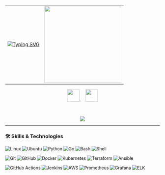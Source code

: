 <div align="center">

<table>
<tr>
<td>

[![Typing SVG](https://readme-typing-svg.demolab.com?font=Fira+Code&size=28&pause=1000&color=FF00FF&center=true&vCenter=true&width=435&lines=Hi%2C+I'm+Pratikshya;Cloud+%26+DevOps+Engineer;Automating+Infrastructure;Building+Reliable+Systems)](https://git.io/typing-svg)

</td>
<td>
  
<img src="https://media.giphy.com/media/11xBk5MoWjrYoE/giphy.gif" width="250"/>

</td>
</tr>
</table>

</div>

<p align="center">
  <a href="mailto:pratikshya.tech@gmail.com">
    <img src="https://cdn-icons-png.flaticon.com/512/732/732200.png" width="40px"/>
  </a>
  &nbsp;&nbsp;&nbsp;
  <a href="https://www.linkedin.com/in/daspratikshya/">
    <img src="https://cdn-icons-png.flaticon.com/512/174/174857.png" width="40px"/>
  </a>
</p>

<br> <!-- This adds space -->

<p align="center">
  <a href="https://skillicons.dev">
    <img src="https://skillicons.dev/icons?i=python,linux,aws,kubernetes,docker,terraform,prometheus,elasticsearch,vscode,redis,gitlab" />
  </a>
</p>

---

### 🛠️ Skills & Technologies  

![Linux](https://img.shields.io/badge/-Linux-FCC624?logo=linux&logoColor=black) 
![Ubuntu](https://img.shields.io/badge/-Ubuntu-E95420?logo=ubuntu&logoColor=white) 
![Python](https://img.shields.io/badge/-Python-3776AB?logo=python&logoColor=white) 
![Go](https://img.shields.io/badge/-Go-00ADD8?logo=go&logoColor=white) 
![Bash](https://img.shields.io/badge/-Bash-4EAA25?logo=gnu-bash&logoColor=white) 
![Shell](https://img.shields.io/badge/-Shell-FFD500?logo=powershell&logoColor=black)  

![Git](https://img.shields.io/badge/-Git-F05032?logo=git&logoColor=white) 
![GitHub](https://img.shields.io/badge/-GitHub-181717?logo=github&logoColor=white) 
![Docker](https://img.shields.io/badge/-Docker-2496ED?logo=docker&logoColor=white) 
![Kubernetes](https://img.shields.io/badge/-Kubernetes-326CE5?logo=kubernetes&logoColor=white) 
![Terraform](https://img.shields.io/badge/-Terraform-623CE4?logo=terraform&logoColor=white) 
![Ansible](https://img.shields.io/badge/-Ansible-EE0000?logo=ansible&logoColor=white)  

![GitHub Actions](https://img.shields.io/badge/-GitHub%20Actions-2088FF?logo=github-actions&logoColor=white) 
![Jenkins](https://img.shields.io/badge/-Jenkins-D24939?logo=jenkins&logoColor=white) 
![AWS](https://img.shields.io/badge/-AWS-232F3E?logo=amazon-aws&logoColor=white) 
![Prometheus](https://img.shields.io/badge/-Prometheus-E6522C?logo=prometheus&logoColor=white) 
![Grafana](https://img.shields.io/badge/-Grafana-F46800?logo=grafana&logoColor=white) 
![ELK](https://img.shields.io/badge/-Elastic-005571?logo=elastic&logoColor=white)  
